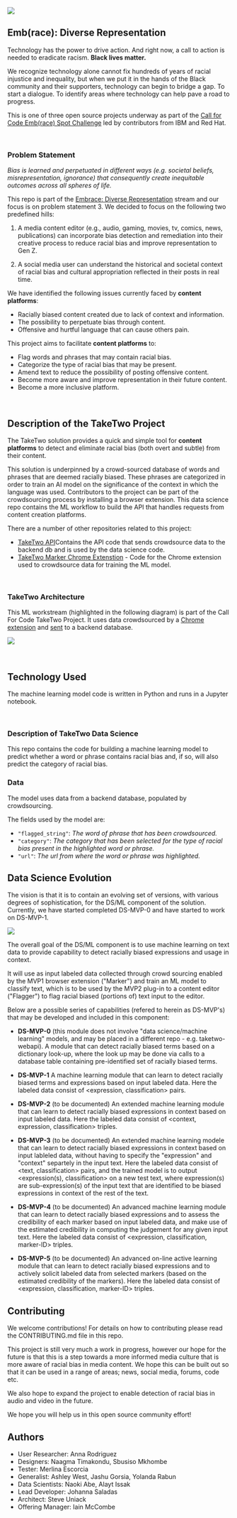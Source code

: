 ![](images/logoblack.png)

## Emb(race): Diverse Representation

Technology has the power to drive action. And right now, a call to action is needed to eradicate racism. **Black lives matter.**

We recognize technology alone cannot fix hundreds of years of racial injustice and inequality, but when we put it in the hands of the Black community and their supporters, technology can begin to bridge a gap. To start a dialogue. To identify areas where technology can help pave a road to progress.

This is one of three open source projects underway as part of the [Call for Code Emb(race) Spot Challenge](https://github.com/topics/embrace-call-for-code) led by contributors from IBM and Red Hat.


</br>

### Problem Statement

*Bias is learned and perpetuated in different ways (e.g. societal beliefs, misrepresentation, ignorance) that consequently create inequitable outcomes across all spheres of life.*

This repo is part of the [Embrace: Diverse Representation](https://github.com/Call-for-Code/Embrace-Diverse-Representation) stream and our focus is on problem statement 3. We decided to focus on the following two predefined hills:

1. A media content editor (e.g., audio, gaming, movies, tv, comics, news, publications) can incorporate bias detection and remediation into their creative process to reduce racial bias and improve representation to Gen Z.

2. A social media user can understand the historical and societal context of racial bias and cultural appropriation reflected in their posts in real time.

We have identified the following issues currently faced by **content platforms**:

- Racially biased content created due to lack of context and information.
- The possibility to perpetuate bias through content.
- Offensive and hurtful language that can cause others pain. 

This project aims to facilitate **content platforms** to:

- Flag words and phrases that may contain racial bias.
- Categorize the type of racial bias that may be present.
- Amend text to reduce the possibility of posting offensive content.
- Become more aware and improve representation in their future content.
- Become a more inclusive platform.


</br>

## Description of the TakeTwo Project

The TakeTwo solution provides a quick and simple tool for **content platforms** to detect and eliminate racial bias (both overt and subtle) from their content. 

This solution is underpinned by a crowd-sourced database of words and phrases that are deemed racially biased. These phrases are categorized in order to train an AI model on the significance of the context in which the language was used. Contributors to the project can be part of the crowdsourcing process by installing a browser extension. This data science repo contains the ML workflow to build the API that handles requests from content creation platforms. 

There are a number of other repositories related to this project:

- [TakeTwo API](https://github.com/embrace-call-for-code/taketwo-api)Contains the API code that sends crowdsource data to the backend db and is used by the data science code.
- [TakeTwo Marker Chrome Extenstion](https://github.com/embrace-call-for-code/taketwo-marker-chromeextension) - Code for the Chrome extension used to crowdsource data for training the ML model. 

</br>

### TakeTwo Architecture

This ML workstream (highlighted in the following diagram) is part of the Call For Code TakeTwo Project. It uses data crowdsourced by a [Chrome extension](https://github.com/embrace-call-for-code/taketwo-marker-chromeextension) and [sent](https://github.com/embrace-call-for-code/taketwo-api) to a backend database.

![](images/architecture-ds.png)

</br>

## Technology Used

The machine learning model code is written in Python and runs in a Jupyter notebook. 

</br>

### Description of TakeTwo Data Science 

This repo contains the code for building a machine learning model to predict whether a word or phrase contains racial bias and, if so, will also predict the category of racial bias. 

### Data

The model uses data from a backend database, populated by crowdsourcing. 

The fields used by the model are:

- ``"flagged_string"``: *The word of phrase that has been crowdsourced.*
- ``"category"``: *The category that has been selected for the type of racial bias present in the highlighted word or phrase.*
- ``"url"``: *The url from where the word or phrase was highlighted.*


## Data Science Evolution 
The vision is that it is to contain an evolving set of versions, with various degrees of sophistication, for the DS/ML component of the solution. Currently, we have started completed DS-MVP-0 and have started to work on DS-MVP-1.

![](images/datascience-prog.png)


The overall goal of the DS/ML component is to use machine learning on text data to provide capability to detect racially biased expressions and usage in context.

It will use as input labeled data collected through crowd sourcing enabled by the MVP1 browser extension ("Marker") and train an ML model to classify text, which is to be used by the MVP2 plug-in to a content editor ("Flagger") to flag racial biased (portions of) text input to the editor. 

Below are a possible series of capabilities (refered to herein as DS-MVP's) that may be developed and included in this component:

- **DS-MVP-0** (this module does not involve "data science/machine learning" models, and may be placed in a different repo - e.g. taketwo-webapi). A module that can detect racially biased terms based on a dictionary look-up, where the look up may be done via calls to a database table containing pre-identified set of racially biased terms. 
 
- **DS-MVP-1** A machine learning module that can learn to detect racially biased terms and expressions based on input labeled data. Here the labeled data consist of <expression, classification> pairs.
 
- **DS-MVP-2** (to be documented) An extended machine learning module that can learn to detect racially biased expressions in context based on input labeled data. Here the labeled data consist of <context, expression, classification> triples.
 
- **DS-MVP-3** (to be documented) An extended machine learning modele that can learn to detect racially biased expressions in context based on input lableled data, without having to specify the "expression" and "context" separtely in the input text. Here the labeled data consist of <text, classification> pairs, and the trained model is to output <expression(s), classification> on a new test text, where expression(s) are sub-expression(s) of the input text that are identified to be biased expressions in context of the rest of the text. 
 
- **DS-MVP-4** (to be documented) An advanced machine learning module that can learn to detect racially biased expressions and to assess the credibility of each marker based on input labeled data, and make use of the estimated credibility in computing the judgement for any given input text. Here the labeled data consist of <expression, classification, marker-ID> triples.
 
- **DS-MVP-5** (to be documented) An advanced on-line active learning module that can learn to detect racially biased expressions and to actively solicit labeled data from selected markers (based on the estimated credibility of the markers). Here the labeled data consist of <expression, classification, marker-ID> triples.

## Contributing 

We welcome contributions! For details on how to contributing please read the CONTRIBUTING.md file in this repo.

This project is still very much a work in progress, however our hope for the future is that this is a step towards a more informed media culture that is more aware of racial bias in media content. We hope this can be built out so that it can be used in a range of areas; news, social media, forums, code etc.

We also hope to expand the project to enable detection of racial bias in audio and video in the future.

We hope you will help us in this open source community effort!

## Authors

- User Researcher: Anna Rodriguez
- Designers: Naagma Timakondu, Sbusiso Mkhombe
- Tester: Merlina Escorcia
- Generalist: Ashley West, Jashu Gorsia, Yolanda Rabun
- Data Scientists: Naoki Abe, Alayt Issak
- Lead Developer: Johanna Saladas
- Architect: Steve Uniack
- Offering Manager: Iain  McCombe
